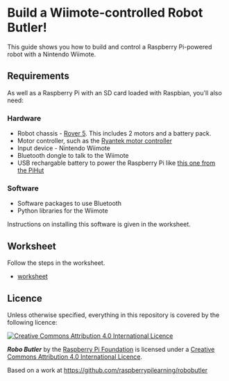 # Build a Wiimote-controlled Robot Butler!

This guide shows you how to build and control a Raspberry Pi-powered robot with a Nintendo Wiimote. 

## Requirements

As well as a Raspberry Pi with an SD card loaded with Raspbian, you'll also need:

### Hardware

- Robot chassis - [Rover 5](http://proto-pic.co.uk/dagu-rover-5-tracked-chassis-with-encoders/). This includes 2 motors and a battery pack.
- Motor controller, such as the [Ryantek motor controller](http://ryanteck.uk/rtk-000-001/)
- Input device - Nintendo Wiimote
- Bluetooth dongle to talk to the Wiimote 
- USB rechargable battery to power the Raspberry Pi like [this one from the PiHut](http://thepihut.com/products/portable-power-pack-for-the-raspberry-pi)

### Software

- Software packages to use Bluetooth
- Python libraries for the Wiimote

Instructions on installing this software is given in the worksheet.

## Worksheet

Follow the steps in the worksheet.

- [worksheet](worksheet.md)

## Licence

Unless otherwise specified, everything in this repository is covered by the following licence:

[![Creative Commons Attribution 4.0 International Licence](http://i.creativecommons.org/l/by-sa/4.0/88x31.png)](http://creativecommons.org/licenses/by-sa/4.0/)

***Robo Butler*** by the [Raspberry Pi Foundation](http://www.raspberrypi.org) is licensed under a [Creative Commons Attribution 4.0 International Licence](http://creativecommons.org/licenses/by-sa/4.0/).

Based on a work at https://github.com/raspberrypilearning/robobutler


